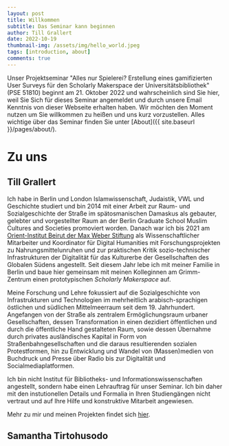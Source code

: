 ```yaml
---
layout: post
title: Willkommen
subtitle: Das Seminar kann beginnen
author: Till Grallert
date: 2022-10-19
thumbnail-img: /assets/img/hello_world.jpeg
tags: [introduction, about]
comments: true
---
```


Unser Projektseminar "Alles nur Spielerei? Erstellung eines gamifizierten User Surveys für den Scholarly Makerspace der Universitätsbibliothek" (PSE 51810) beginnt am 21. Oktober 2022 und wahrscheinlich sind Sie hier, weil Sie Sich für dieses Seminar angemeldet und durch unsere Email Kenntnis von dieser Webseite erhalten haben. Wir möchten den Moment nutzen um Sie willkommen zu heißen und uns kurz vorzustellen. Alles wichtige über das Seminar finden Sie unter [About]({{ site.baseurl }}/pages/about/).


# Zu uns
## Till Grallert

Ich habe in Berlin und London Islamwissenschaft, Judaistik, VWL und Geschichte studiert und bin 2014 mit einer Arbeit zur Raum- und Sozialgeschichte der Straße im spätosmanischen Damaskus als gebauter, gelebter und vorgestellter Raum an der Berlin Graduate School Muslim Cultures and Societies promoviert worden. Danach war ich bis 2021 am [Orient-Institut Beirut der Max Weber Stiftung](https://www.orient-institut.org) als Wissenschaftlicher Mitarbeiter und Koordinator für Digital Humanities mit Forschungsprojekten zu Nahrungsmittelunruhen und zur praktischen Kritik sozio-technischer Infrastrukturen der Digitalität für das Kulturerbe der Gesellschaften des Globalen Südens angestellt. Seit diesem Jahr lebe ich mit meiner Familie in Berlin und baue hier gemeinsam mit meinen Kolleginnen am Grimm-Zentrum einen prototypischen *Scholarly Makerspace* auf.

Meine Forschung und Lehre fokussiert auf die Sozialgeschichte von Infrastrukturen und Technologien im mehrheitlich arabisch-sprachigen östlichen und südlichen Mittelmeerraum seit dem 19. Jahrhundert. Angefangen von der Straße als zentralem Ermöglichungsraum urbaner Gesellschaften, dessen Transformation in einen dezidiert öffentlichen und durch die öffentliche Hand gestalteten Raum, sowie dessen Übernahme durch privates ausländisches Kapital in Form von Straßenbahngesellschaften und die daraus resultierenden sozialen Protestformen, hin zu Entwicklung und Wandel von (Massen)medien von Buchdruck und Presse über Radio bis zur Digitalität und Socialmediaplatformen. 

Ich bin nicht Institut für Bibliotheks- und Informationswissenschaften angestellt, sondern habe einen Lehrauftrag für unser Seminar. Ich bin daher mit den instutionellen Details und Formalia in Ihren Studiengängen nicht vertraut und auf Ihre Hilfe und konstruktive Mitarbeit angewiesen.

Mehr zu mir und meinen Projekten findet sich [hier](https://tillgrallert.github.io). 

## Samantha Tirtohusodo

